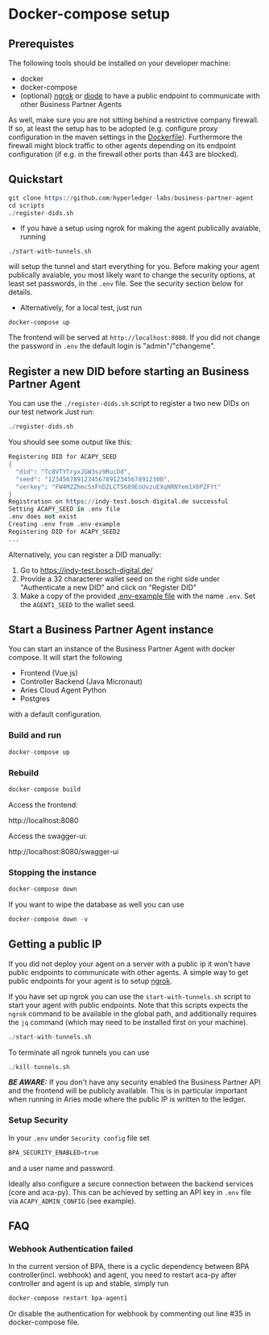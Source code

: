 # Docker-compose setup

## Prerequistes

The following tools should be installed on your developer machine:
- docker
- docker-compose
- (optional) [ngrok](https://ngrok.com/) or [diode](https://support.diode.io/) to have a public endpoint to communicate with other Business Partner Agents

As well, make sure you are not sitting behind a restrictive company firewall.
If so, at least the setup has to be adopted (e.g. configure proxy configuration in the maven settings in the [Dockerfile](../Dockerfile)).
Furthermore the firewall might block traffic to other agents depending on its endpoint configuration (if e.g. in the firewall other ports than 443 are blocked).

## Quickstart

```s
git clone https://github.com/hyperledger-labs/business-partner-agent
cd scripts
./register-dids.sh
```

- If you have a setup using ngrok for making the agent publically avaiable, running
```
./start-with-tunnels.sh
```
will setup the tunnel and start everything for you. Before making your agent publically avaiable, you most likely want to change the security options, at least set passwords, in the `.env` file. See the security section below for details.

- Alternatively, for a local test, just run
```
docker-compose up
```

The frontend will be served at `http://localhost:8080`. If you did not change the password in `.env` the default login is "admin"/"changeme".


## Register a new DID before starting an Business Partner Agent

You can use the `./register-dids.sh` script to register a two new DIDs on our test network 
Just run:

```s
./register-dids.sh
```

You should see some output like this:
```s
Registering DID for ACAPY_SEED
{
  "did": "Tc8VTYTryxJGW3sz9RucDd",
  "seed": "12345678912345678912345678912300",
  "verkey": "FW4MZZhmcSsFnDZLCT5689EoUvzuEXqNRNYem1X6PZFYt"
}
Registration on https://indy-test.bosch-digital.de successful
Setting ACAPY_SEED in .env file
.env does not exist
Creating .env from .env-example
Registering DID for ACAPY_SEED2
...
```

Alternatively, you can register a DID manually:

1. Go to https://indy-test.bosch-digital.de/
2. Provide a 32 characterer wallet seed on the right side under "Authenticate a new DID" and click on "Register DID"
3. Make a copy of the provided [.env-example file](.env-example) with the name `.env`. Set the `AGENT1_SEED` to the wallet seed.

## Start a Business Partner Agent instance

You can start an instance of the Business Partner Agent with docker compose. It will start the following
- Frontend (Vue.js)
- Controller Backend (Java Micronaut)
- Aries Cloud Agent Python
- Postgres

with a default configuration.

### Build and run
```s
docker-compose up
```

### Rebuild
```s
docker-compose build
```

Access the frontend:

http://localhost:8080

Access the swagger-ui:

http://localhost:8080/swagger-ui

### Stopping the instance
```s
docker-compose down
```

If you want to wipe the database as well you can use

```s
docker-compose down -v
```

## Getting a public IP
If you did not deploy your agent on a server with a public ip it won't have public endpoints to communicate with other agents.
A simple way to get public endpoints for your agent is to setup [ngrok](https://ngrok.com/).

If you have set up ngrok you can use the `start-with-tunnels.sh` script to start your agent with public endpoints. Note that this scripts expects the `ngrok` command to be available in the global path, and additionally requires the `jq` command (which may need to be installed first on your machine).
```s
./start-with-tunnels.sh
```
To terminate all ngrok tunnels you can use
```s
./kill-tunnels.sh
```

***BE AWARE:*** If you don't have any security enabled the Business Partner API and the frontend will be publicly available. This is in particular important when running in Aries mode where the public IP is written to the ledger.

### Setup Security

In your `.env` under `Security config` file set
```s
BPA_SECURITY_ENABLED=true
```
and a user name and password.

Ideally also configure a secure connection between the backend services (core and aca-py).
This can be achieved by setting an API key in `.env` file via `ACAPY_ADMIN_CONFIG` (see example).


## FAQ
### Webhook Authentication failed
In the current version of BPA, there is a cyclic dependency between BPA controller(incl. webhook) and agent, you need to restart aca-py after controller and agent is up and stable, simply run
```s
docker-compose restart bpa-agent1
```
Or disable the authentication for webhook by commenting out line #35 in docker-compose file.
